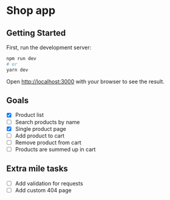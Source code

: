# Shop app

## Getting Started

First, run the development server:

```bash
npm run dev
# or
yarn dev
```

Open [http://localhost:3000](http://localhost:3000) with your browser to see the result.

## Goals

- [x] Product list
- [ ] Search products by name
- [x] Single product page
- [ ] Add product to cart
- [ ] Remove product from cart
- [ ] Products are summed up in cart

## Extra mile tasks

- [ ] Add validation for requests
- [ ] Add custom 404 page
